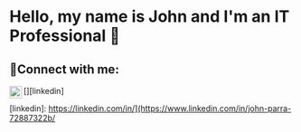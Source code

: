 <h1>Hello, my name is John and I'm an IT Professional 🙂</h1>

<h2>🔗Connect with me:</h2>


[<img align="left" alt="John | LinkedIn" width="22px" src="https://cdn.jsdelivr.net/npm/simple-icons@v3/icons/linkedin.svg" />][linkedin]



[linkedin]: https://linkedin.com/in/](https://www.linkedin.com/in/john-parra-72887322b/
